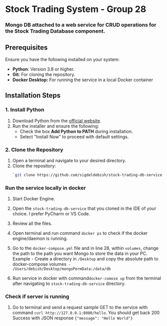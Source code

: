 # Stock Trading System - Group 28 

### Mongo DB attached to a web service for CRUD operations for the Stock Trading Database component. 


## Prerequisites
Ensure you have the following installed on your system:
- **Python**: Version 3.8 or higher.
- **Git**: For cloning the repository.
- **Docker Desktop:** For running the service in a local Docker container


## Installation Steps

### 1. Install Python
1. Download Python from the [official website](https://www.python.org/downloads/).
2. Run the installer and ensure the following:
   - Check the box **Add Python to PATH** during installation.
   - Select "Install Now" to proceed with default settings.

### 2. Clone the Repository
1. Open a terminal and navigate to your desired directory.
2. Clone the repository:
   ```bash
   `git clone https://github.com/sigdeldebish/stock-trading-db-service.git`
   
### Run the service locally in docker

1. Start Docker Engine. 
2. Open the `stock-trading-db-service` that you cloned in the IDE of your choice. I prefer PyCharm or VS Code. 
3. Review all the files. 
4. Open terminal and run command `docker ps` to check if the docker engine/daemon is running. 
5. Go to the `docker-compose.yml` file and in line 28, within `volumes`, change the path to the 
    path you want Mongo to store the data in your PC. Example - Create a directory in
    `/Desktop` and copy the absolute path to docker-compose volumes` - /Users/debish/Desktop/mongoPermData:/data/db`

6. Run service in docker with command`docker-comose up` from the terminal after navigating to `stock-trading-db-service` directory.

### Check if server is running

1. Go to terminal and send a request sample GET to the service with command `curl http://127.0.0.1:8000/hello`. 
    You should get back 200 Success with JSON response `{"message": "Hello World"}`
